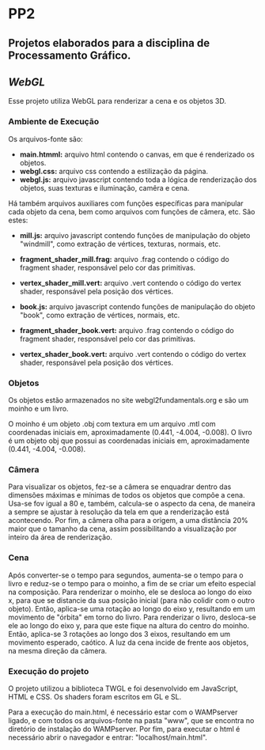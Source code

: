 # PP2 
Projetos elaborados para a disciplina de Processamento Gráfico. 
---
## *WebGL*
Esse projeto utiliza WebGL para renderizar a cena e os objetos 3D.

### Ambiente de Execução
Os arquivos-fonte são:
- **main.htmml:** arquivo html contendo o canvas, em que é renderizado os objetos.
- **webgl.css:** arquivo css contendo a estilização da página.
- **webgl.js:** arquivo javascript contendo toda a lógica de renderização dos objetos, suas texturas e iluminação, camêra e cena.

Há também arquivos auxiliares com funções específicas para manipular cada objeto da cena, bem como arquivos com funções de câmera, etc. São estes:
- **mill.js:** arquivo javascript contendo funções de manipulação do objeto "windmill", como extração de vértices, texturas, normais, etc.
- **fragment_shader_mill.frag:** arquivo .frag contendo o código do fragment shader, responsável pelo cor das primitivas.
- **vertex_shader_mill.vert:** arquivo .vert contendo o código do vertex shader, responsável pela posição dos vértices.

- **book.js:** arquivo javascript contendo funções de manipulação do objeto "book", como extração de vértices, normais, etc.
- **fragment_shader_book.vert:** arquivo .frag contendo o código do fragment shader, responsável pelo cor das primitivas.
- **vertex_shader_book.vert:** arquivo .vert contendo o código do vertex shader, responsável pela posição dos vértices.

### Objetos
Os objetos estão armazenados no site webgl2fundamentals.org e são um moinho e um livro.

O moinho é um objeto .obj com textura em um arquivo .mtl com coordenadas iniciais em, aproximadamente (0.441, -4.004, -0.008).
O livro é um objeto obj que possui as coordenadas iniciais em, aproximadamente (0.441, -4.004, -0.008).


### Câmera
Para visualizar os objetos, fez-se a câmera se enquadrar dentro das dimensões máximas e mínimas de todos os objetos que compõe a cena. Usa-se fov igual a 80 e, também, calcula-se o aspecto da cena, de maneira a sempre se ajustar à resolução da tela em que a renderização está acontecendo.
Por fim, a câmera olha para a origem, a uma distância 20% maior que o tamanho da cena, assim possibilitando a visualização por inteiro da área de renderização.

### Cena
Após converter-se o tempo para segundos, aumenta-se o tempo para o livro e reduz-se o tempo para o moinho, a fim de se criar um efeito especial na composição.
Para renderizar o moinho, ele se desloca ao longo do eixo x, para que se distancie da sua posição inicial (para não colidir com o outro objeto). Então, aplica-se uma rotação ao longo do eixo y, resultando em um movimento de "órbita" em torno do livro.
Para renderizar o livro, desloca-se ele ao longo do eixo y, para que este fique na altura do centro do moinho. Então, aplica-se 3 rotações ao longo dos 3 eixos, resultando em um movimento esperado, caótico.
A luz da cena incide de frente aos objetos, na mesma direção da câmera. 

### Execução do projeto
O projeto utilizou a biblioteca TWGL e foi desenvolvido em JavaScript, HTML e CSS. Os shaders foram escritos em GL e SL.

Para a execução do main.html, é necessário estar com o WAMPserver ligado, e com todos os arquivos-fonte na pasta "www", que se encontra no diretório de instalação do WAMPserver. Por fim, para executar o html é necessário abrir o navegador e entrar: "localhost/main.html".
